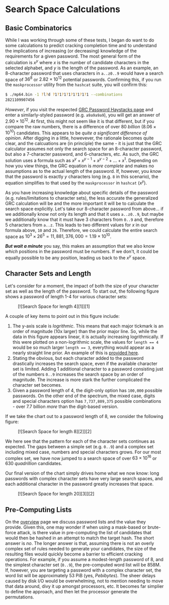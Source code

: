 # Search Space Calculations

## Basic Combinatorics
While I was working through some of these tests, I began do want to do some calculations to predict cracking completion time and to understand the implications of increasing (or decreasing) knowledge of the requirements for a given password. The most general form of the calculation is $x^y$ where $x$ is the number of candidate characters in the selected alphabet, and $y$ is the length of the password. As an example, an 8-character password that uses characters in `a..z0..9` would have a search space of $36^8$ or $2.82 \times 10^{12}$ potential passwords. Confirming this, if you run the `maskprocessor` utility from the `hashcat` suite, you will confirm this:

```bash
$ ./mp64.bin -1 ?l?d ?1?1?1?1?1?1?1?1 --combinations
2821109907456
```

*However*, if you visit the respected [GRC Password Haystacks page](https://www.grc.com/haystack.htm) and enter a similarly-styled password (e.g. `a9a9a9a9`), you will get an answer of $2.90 \times 10^{12}$. At first, this might not seem like it is that different, but if you compare the raw numbers, there is a difference of over 80 *billion* ($8.06 \times 10^{10}$) candidates. This appears to be *quite a significant difference of opinion*. After digging in a little, howevever, the rationale becomes quite clear, and the calcuations are (in principle) the same - it is just that the GRC calculator assumes not only the search space for an 8-character password, but also a 7-character password, and 6-characters, etc. As such, the GRC solution uses a formula such as $x^y + x^{y-1} + x^{y-2} + ... + x^{1}$. Depending on how you view things, the GRC equation is *more complete* and makes no assumptions as to the actual length of the password. If, however, you *know* that the password is exactly $y$ characters long (e.g. `8` in this scenario), the equation simplifies to that used by the `maskprocessor` in `hashcat` ($x^y$).

As you have increasing knowledge about specific details of the password (e.g. rules/limitations to character sets), the less accurate the generalized GRC calculation will be and the more important it will be to calculate the search space explicitly. Let's take our 8-character password from above... if we additionally know not only its length and that it uses `a..z0..9`, but maybe we additionally know that it must have 3 characters from `0..9` and, therefore 5 characters from `a..z`. This leads to two different values for $x$ in our formula above, `10` and `26`. Therefore, we could calculate the entire search space as $10^3 \times 26^5 = 11,881,376,000 = 1.19 \times 10^{10}$.

*__But wait a minute__* you say, this makes an assumption that we also know *which* positions in the password must be numbers. If we don't, it could be equally possible to be any position, leading us back to the $x^y$ space.

## Character Sets and Length

Let's consider for a moment, the impact of both the size of your character set as well as the length of the password. To start out, the following figure shows a password of length 1-4 for various character sets:

<figure markdown> 
  [![Search Space for length 4][1]][1]
</figure>

A couple of key items to point out in this figure include:

1. The y-axis scale is *logrithmic*. This means that each major tickmark is an order of magnitude (10x larger) than the prior major line. So, while the data in this figure appears linear, it is actually increasing logrithmically. If this were plotted on a non-logrithmic scale, the values for `length == 4` would be so much larger `length == 3`, everything would appear as a nearly straight line prior. An example of this is [provided here](../../assets/images/pwsearchspace00.png).
1. Stating the obvious, but each character added to the password drastically increases the search space, even if the available character set is limited. Adding 1 additional character to a password consisting just of the numbers `0..9` increases the search space by an order of magnitude. The increase is more stark the further complicated the character set becomes.
1. Given a password length of 4, the digit-only option has `100,000` possible passwords. On the other end of the spectrum, the mixed case, digits and special characters option has `7,737,809,375` possible combinations - over 7.7 billion _more_ than the digit-based version.

If we take the chart out to a password length of 8, we consider the following figure:

<figure markdown id="turtle">
  [![Search Space for length 8][2]][2]
</figure>

We here see that the pattern for each of the character sets continues as expected. The gaps between a simple set (e.g. `0..9`) and a complex set including mixed case, numbers and special characters grows. For our most complex set, we have now jumped to a search space of over $63 \times 10^{16}$ or 630 _quadrillion_ candidates.

Our final version of the chart simply drives home what we now know: long passwords with complex character sets have very large search spaces, and each additional character in the password greatly increases that space.

<figure markdown>
  [![Search Space for length 20][3]][2]
</figure>

## Pre-Computing Lists

On the [overview](./index) page we discuss password lists and the value they provide. Given this, one may wonder if when using a mask-based or brute-force attack, is there value in pre-computing the list of candidates that would then be hashed in an attempt to match the target hash. The short answer is _no_. The longer answer is that, assuming there is not an overly complex set of rules needed to generate your candidates, the size of the resulting files would quickly become a barrier to efficient cracking operations. For example, if you assume a modest-length password of 8, and the simplest character set (`0..9`), the pre-computed word list will be 858M. If, however, you are targeting a password with a complex character set, the word list will be approximately 53 PiB (yes, _Pebibytes_). The sheer delays caused by disk I/O would be overwhelming, not to mention needing to move that data around, divy it up amongst processors, etc. It becomes far simplier to define the approach, and then let the processor generate the permutations.

  [1]: ../../assets/images/pwsearchspace01.png
  [2]: ../../assets/images/pwsearchspace02.png
  [3]: ../../assets/images/pwsearchspace03.png
